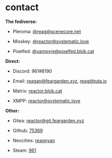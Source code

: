 <link rel="stylesheet" href="https://cdn.jsdelivr.net/npm/fork-awesome@1.1.7/css/fork-awesome.min.css" integrity="sha256-gsmEoJAws/Kd3CjuOQzLie5Q3yshhvmo7YNtBG7aaEY=" crossorigin="anonymous">

# contact

**The fediverse:**

* <i class="fa fa-pleroma fa-lg"></i> Pleroma: [@reag@scenecore.net](https://scenecore.net/reag)

* <i class="fa fa-activitypub fa-lg"></i> Misskey: [@reactor@systematic.love](https://systematic.love/@reactor)

* <i class="fa fa-pixelfed fa-lg"></i> Pixelfed: [@vampyre@pixelfed.blob.cat](https://pixelfed.blob.cat/vampyre)

**Direct:**

* <i class="fa fa-discord fa-lg"></i> Discord: 961#8190

* <i class="fa fa-envelope fa-lg"></i> Email: [reagan@feargarden.xyz](mailto:reagan@feargarden.xyz), [reag@tuta.io](mailto:reag@tuta.io)

* <i class="fa fa-matrix-org fa-lg"></i> Matrix: [reactor:blob.cat](https://matrix.to/#/@reactor:blob.cat)

* <i class="fa fa-xmpp fa-lg"></i> XMPP: [reactor@systematic.love](xmpp:reactor@systematic.love)

**Other:**

* <i class="fa fa-gitea fa-lg"></i> Gitea: [reactor@git.feargarden.xyz](https://git.feargarden.xyz/reactor)

* <i class="fa fa-github fa-lg"></i> Github: [75369](https://github.com/75369)

* <i class="fa fa-globe-w fa-lg"></i> Neocities: [reagnyan](https://neocities.org/site/reagnyan)

* <i class="fa fa-steam fa-lg"></i> Steam: [961](https://steamcommunity.com/id/arisugawadice)

